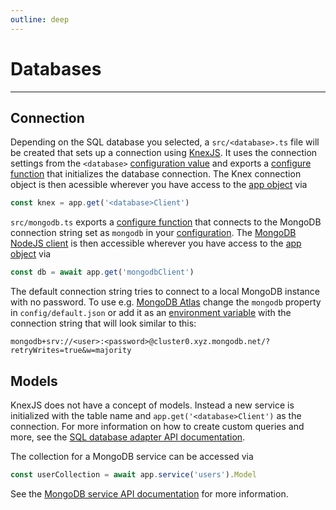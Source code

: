 ```yaml
---
outline: deep
---
```


# Databases

<hr/>
<DatabaseSelect />

## Connection

<DatabaseBlock global-id="sql">

Depending on the SQL database you selected, a `src/<database>.ts` file will be created that sets up a connection using [KnexJS](../../api/databases/knex.md). It uses the connection settings from the `<database>` [configuration value](./default.json.md.md) and exports a [configure function](./app.md#configure-functions) that initializes the database connection. The Knex connection object is then acessible wherever you have access to the [app object](./app.md) via

```ts
const knex = app.get('<database>Client')
```

</DatabaseBlock>

<DatabaseBlock global-id="mongodb">

`src/mongodb.ts` exports a [configure function](./app.md#configure-functions) that connects to the MongoDB connection string set as `mongodb` in your [configuration](./default.json.md). The [MongoDB NodeJS client](https://www.mongodb.com/languages/mongodb-with-nodejs) is then accessible wherever you have access to the [app object](./app.md) via

```ts
const db = await app.get('mongodbClient')
```

The default connection string tries to connect to a local MongoDB instance with no password. To use e.g. [MongoDB Atlas](https://www.mongodb.com/cloud) change the `mongodb` property in `config/default.json` or add it as an [environment variable](./configuration.md#environment-variables) with the connection string that will look similar to this:

```
mongodb+srv://<user>:<password>@cluster0.xyz.mongodb.net/?retryWrites=true&w=majority
```

</DatabaseBlock>

## Models

<DatabaseBlock global-id="sql">

KnexJS does not have a concept of models. Instead a new service is initialized with the table name and `app.get('<database>Client')` as the connection. For more information on how to create custom queries and more, see the [SQL database adapter API documentation](../../api/databases/knex.md).

</DatabaseBlock>

<DatabaseBlock global-id="mongodb">

The collection for a MongoDB service can be accessed via

```ts
const userCollection = await app.service('users').Model
```

See the [MongoDB service API documentation](../../api/databases/mongodb.md) for more information.

</DatabaseBlock>
